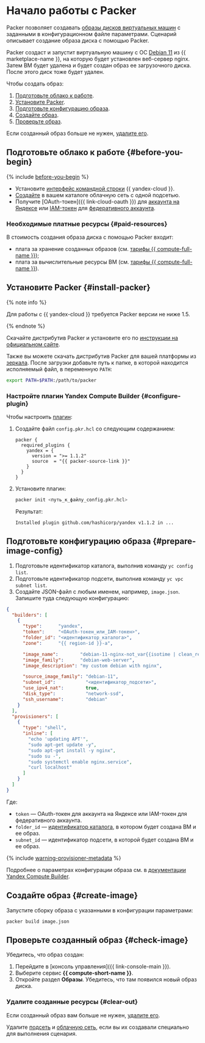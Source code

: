# Начало работы с Packer


Packer позволяет создавать [образы дисков виртуальных машин](../../compute/concepts/image.md) с заданными в конфигурационном файле параметрами. Сценарий описывает создание образа диска с помощью Packer.

Packer создаст и запустит виртуальную машину с ОС [Debian 11](/marketplace/products/yc/debian-11) из {{ marketplace-name }}, на которую будет установлен веб-сервер nginx. Затем ВМ будет удалена и будет создан образ ее загрузочного диска. После этого диск тоже будет удален.

Чтобы создать образ:

1. [Подготовьте облако к работе](#before-you-begin).
1. [Установите Packer](#install-packer).
1. [Подготовьте конфигурацию образа](#prepare-image-config).
1. [Создайте образ](#create-image).
1. [Проверьте образ](#check-image).

Если созданный образ больше не нужен, [удалите его](#clear-out).

## Подготовьте облако к работе {#before-you-begin}

{% include [before-you-begin](../_tutorials_includes/before-you-begin.md) %}

* Установите [интерфейс командной строки](../../cli/quickstart.md#install) {{ yandex-cloud }}.
* [Создайте](../../vpc/quickstart.md) в вашем каталоге облачную сеть с одной подсетью.
* Получите [OAuth-токен]({{ link-cloud-oauth }}) для [аккаунта на Яндексе](../../iam/concepts/#passport) или [IAM-токен](../../iam/operations/iam-token/create-for-federation.md) для [федеративного аккаунта](../../iam/concepts/federations.md).


### Необходимые платные ресурсы {#paid-resources}

В стоимость создания образа диска с помощью Packer входит:
* плата за хранение созданных образов (см. [тарифы {{ compute-full-name }}](../../compute/pricing.md#prices-storage));
* плата за вычислительные ресурсы ВМ (см. [тарифы {{ compute-full-name }}](../../compute/pricing.md#prices-instance-resources)).


## Установите Packer {#install-packer}

{% note info %}

Для работы с {{ yandex-cloud }} требуется Packer версии не ниже 1.5.

{% endnote %}

Скачайте дистрибутив Packer и установите его по [инструкции на официальном сайте](https://www.packer.io/intro/getting-started/install.html#precompiled-binaries).

Также вы можете скачать дистрибутив Packer для вашей платформы из [зеркала](https://hashicorp-releases.yandexcloud.net/packer/). После загрузки добавьте путь к папке, в которой находится исполняемый файл, в переменную `PATH`: 

```bash
export PATH=$PATH:/path/to/packer
```

### Настройте плагин Yandex Compute Builder {#configure-plugin}

Чтобы настроить [плагин](https://developer.hashicorp.com/packer/plugins/builders/yandex):

1. Создайте файл `config.pkr.hcl` со следующим содержанием:
    
    ```hcl
    packer {
      required_plugins {
        yandex = {
          version = ">= 1.1.2"
          source  = "{{ packer-source-link }}"
        }
      }
    }
    ```
    
1. Установите плагин:

    ```bash
    packer init <путь_к_файлу_config.pkr.hcl>
    ```

    Результат:

    ```text
    Installed plugin github.com/hashicorp/yandex v1.1.2 in ...
    ```

## Подготовьте конфигурацию образа {#prepare-image-config}

1. Подготовьте идентификатор каталога, выполнив команду `yc config list`.
1. Подготовьте идентификатор подсети, выполнив команду `yc vpc subnet list`. 
1. Создайте JSON-файл с любым именем, например, `image.json`. Запишите туда следующую конфигурацию:


```json
{
  "builders": [
    {
      "type":      "yandex",
      "token":     "<OAuth-токен_или_IAM-токен>",
      "folder_id": "<идентификатор_каталога>",
      "zone":      "{{ region-id }}-a",

      "image_name":        "debian-11-nginx-not_var{{isotime | clean_resource_name}}",
      "image_family":      "debian-web-server",
      "image_description": "my custom debian with nginx",

      "source_image_family": "debian-11",
      "subnet_id":           "<идентификатор_подсети>",
      "use_ipv4_nat":        true,
      "disk_type":           "network-ssd",
      "ssh_username":        "debian"
    }
  ],
  "provisioners": [
    {
      "type": "shell",
      "inline": [
        "echo 'updating APT'",
        "sudo apt-get update -y",
        "sudo apt-get install -y nginx",
        "sudo su -",
        "sudo systemctl enable nginx.service",
        "curl localhost"
      ]
    }
  ]
}
```

Где:
  * `token` — OAuth-токен для аккаунта на Яндексе или IAM-токен для федеративного аккаунта.
  * `folder_id` — [идентификатор каталога](../../resource-manager/operations/folder/get-id), в котором будет создана ВМ и ее образ.
  * `subnet_id` — идентификатор подсети, в которой будет создана ВМ и ее образ.

{% include [warning-provisioner-metadata](../../_includes/tutorials/infrastructure-management/warning-provisioner-metadata.md) %}

Подробнее о параметрах конфигурации образа см. в [документации Yandex Compute Builder](https://www.packer.io/docs/builders/yandex).




## Создайте образ {#create-image}

Запустите сборку образа с указанными в конфигурации параметрами:

```
packer build image.json
```

## Проверьте созданный образ {#check-image}

Убедитесь, что образ создан:

1. Перейдите в [консоль управления]({{ link-console-main }}).
1. Выберите сервис **{{ compute-short-name }}**.
1. Откройте раздел **Образы**. Убедитесь, что там появился новый образ диска.

### Удалите созданные ресурсы {#clear-out}

Если созданный образ вам больше не нужен, [удалите его](../../compute/operations/image-control/delete.md).

Удалите [подсеть](../../vpc/operations/subnet-delete.md) и [облачную сеть](../../vpc/operations/network-delete.md), если вы их создавали специально для выполнения сценария.
